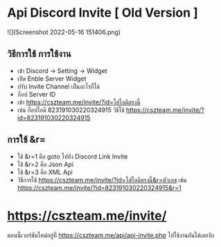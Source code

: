 # Api Discord Invite [ Old Version ]

![](Screenshot 2022-05-16 151406.png)

## วิธีการใช้ การใช้งาน
- เข้า Discord -> Setting -> Widget
- เปิด Enble Server Widget
- ปรับ Invite Channel เป็นอะไรก็ได้
- ก็อป Server ID
- เข้า https://cszteam.me/invite/?id=ใส่ไอดีตรงนี้
- เช่น ก็อปไอดี 823191030220324915 วิธีใช้ https://cszteam.me/invite/?id=823191030220324915
## การใช้ &r=
- ใช้ &r=1 คือ goto ไปยัง Discord Link Invite
- ใช้ &r=2 คือ Json Api
- ใช้ &r=3 คือ XML Api
- วิธีการใช้ https://cszteam.me/invite/?id=ใส่ไอดีตรงนี้&r=ตัวเลข เช่น https://cszteam.me/invite/?id=823191030220324915&r=1

# https://cszteam.me/invite/

ตอนนี้เวอร์ชันใหม่อยู่ที่ https://cszteam.me/api/api-invite.php ไปใช้งานกันได้เลยงับ
